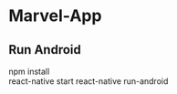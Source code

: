 # Marvel-App
Run Android
-------------
npm install <br />
react-native start
react-native run-android
